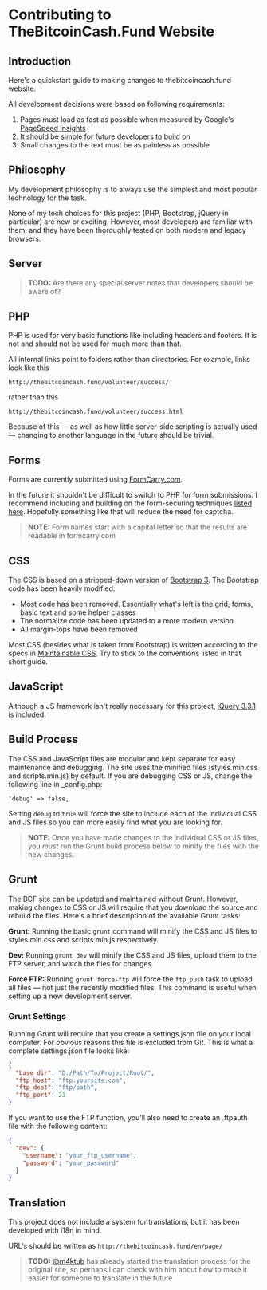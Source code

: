 Contributing to TheBitcoinCash.Fund Website
=======================

## Introduction

Here's a quickstart guide to making changes to thebitcoincash.fund website.

All development decisions were based on following requirements:

1. Pages must load as fast as possible when measured by Google's [PageSpeed Insights](https://developers.google.com/speed/pagespeed/insights/)
1. It should be simple for future developers to build on
1. Small changes to the text must be as painless as possible


## Philosophy

My development philosophy is to always use the simplest and most popular technology for the task.

None of my tech choices for this project (PHP, Bootstrap, jQuery in particular) are new or exciting. However, most developers are familiar with them, and they have been thoroughly tested on both modern and legacy browsers.


## Server

> **TODO:** Are there any special server notes that developers should be aware of?


## PHP

PHP is used for very basic functions like including headers and footers. It is not and should not be used for much more than that.


All internal links point to folders rather than directories. For example, links look like this

```
http://thebitcoincash.fund/volunteer/success/
```

rather than this

```
http://thebitcoincash.fund/volunteer/success.html
```

Because of this — as well as how little server-side scripting is actually used — changing to another language in the future should be trivial.


## Forms

Forms are currently submitted using [FormCarry.com](https://formcarry.com/).

In the future it shouldn't be difficult to switch to PHP for form submissions. I recommend including and building on the form-securing techniques [listed here](https://css-tricks.com/serious-form-security/). Hopefully something like that will reduce the need for captcha.

> **NOTE:** Form names start with a capital letter so that the results are readable in formcarry.com


## CSS

The CSS is based on a stripped-down version of [Bootstrap 3](https://getbootstrap.com/docs/3.3/). The Bootstrap code has been heavily modified:

- Most code has been removed. Essentially what's left is the grid, forms, basic text and some helper classes
- The normalize code has been updated to a more modern version
- All margin-tops have been removed

Most CSS (besides what is taken from Bootstrap) is written according to the specs in [Maintainable CSS](https://maintainablecss.com/). Try to stick to the conventions listed in that short guide.


## JavaScript

Although a JS framework isn't really necessary for this project, [jQuery 3.3.1](https://github.com/jquery/jquery) is included.


## Build Process

The CSS and JavaScript files are modular and kept separate for easy maintenance and debugging. The site uses the minified files (styles.min.css and scripts.min.js) by default. If you are debugging CSS or JS, change the following line in _config.php:

```
'debug' => false,
```

Setting `debug` to `true` will force the site to include each of the individual CSS and JS files so you can more easily find what you are looking for.

> **NOTE:** Once you have made changes to the individual CSS or JS files, you *must* run the Grunt build process below to minify the files with the new changes.


## Grunt

The BCF site can be updated and maintained without Grunt. However, making changes to CSS or JS will require that you download the source and rebuild the files. Here's a brief description of the available Grunt tasks:

**Grunt:** Running the basic `grunt` command will minify the CSS and JS files to styles.min.css and scripts.min.js respectively.

**Dev:** Running `grunt dev` will minify the CSS and JS files, upload them to the FTP server, and watch the files for changes.

**Force FTP:** Running `grunt force-ftp` will force the `ftp_push` task to upload all files — not just the recently modified files. This command is useful when setting up a new development server.


### Grunt Settings

Running Grunt will require that you create a settings.json file on your local computer. For obvious reasons this file is excluded from Git. This is what a complete settings.json file looks like:

```json
{
  "base_dir": "D:/Path/To/Project/Root/",
  "ftp_host": "ftp.yoursite.com",
  "ftp_dest": "ftp/path",
  "ftp_port": 21
}

```

If you want to use the FTP function, you'll also need to create an .ftpauth file with the following content:

```json
{
  "dev": {
    "username": "your_ftp_username",
    "password": "your_password"
  }
}
```


## Translation

This project does not include a system for translations, but it has been developed with i18n in mind.

URL's should be written as `http://thebitcoincash.fund/en/page/`

> **TODO:** [@m4ktub](https://github.com/m4ktub) has already started the translation process for the original site, so perhaps I can check with him about how to make it easier for someone to translate in the future
